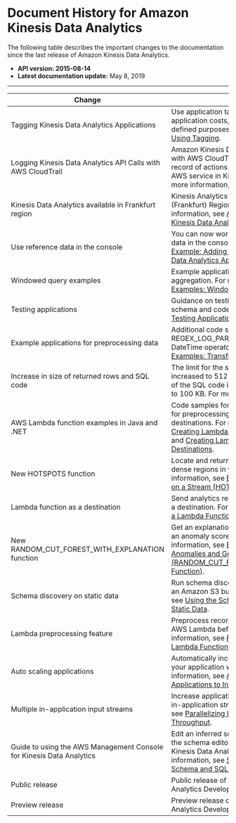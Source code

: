 # Document History for Amazon Kinesis Data Analytics<a name="doc-history"></a>

The following table describes the important changes to the documentation since the last release of Amazon Kinesis Data Analytics\.
+ **API version: 2015\-08\-14** 
+ **Latest documentation update:** May 8, 2019


****  

| Change | Description | Date | 
| --- | --- | --- | 
| Tagging Kinesis Data Analytics Applications | Use application tagging to determine per\-application costs, control access, or for user\-defined purposes\. For more information, see [Using Tagging](how-tagging.md)\.  | May 8, 2019 | 
| Logging Kinesis Data Analytics API Calls with AWS CloudTrail | Amazon Kinesis Data Analytics is integrated with AWS CloudTrail, a service that provides a record of actions taken by a user, role, or an AWS service in Kinesis Data Analytics\. For more information, see [Using AWS CloudTrail](logging-using-cloudtrail.md)\.  | March 22, 2019 | 
| Kinesis Data Analytics available in Frankfurt region | Kinesis Analytics is now available in the EU \(Frankfurt\) Region region\. For more information, see [AWS Regions and Endpoints: Kinesis Data Analytics](https://docs.aws.amazon.com/general/latest/gr/rande.html#ka_region)\. | July 18, 2018 | 
| Use reference data in the console | You can now work with application reference data in the console\. For more information, see [Example: Adding Reference Data to a Kinesis Data Analytics Application](app-add-reference-data.md) \. | July 13, 2018 | 
| Windowed query examples | Example applications for windows and aggregation\. For more information, see [Examples: Windows and Aggregation](examples-window.md) \. | July 9, 2018 | 
| Testing applications | Guidance on testing changes to application schema and code\. For more information, see [Testing Applications](best-practices.md#bp-testing) \. | July 3, 2018 | 
| Example applications for preprocessing data | Additional code samples for REGEX\_LOG\_PARSE, REGEX\_REPLACE, and DateTime operators\. For more information, see [Examples: Transforming Data](examples-transforming.md) \. | May 18, 2018 | 
| Increase in size of returned rows and SQL code | The limit for the size for a returned row is increased to 512 KB, and the limit for the size of the SQL code in an application is increased to 100 KB\. For more information, see [Limits](limits.md)\. | May 2, 2018 | 
| AWS Lambda function examples in Java and \.NET | Code samples for creating Lambda functions for preprocessing records and for application destinations\. For more information, see [Creating Lambda Functions for Preprocessing](lambda-preprocessing-functions.md) and [Creating Lambda Functions for Application Destinations](how-it-works-output-lambda-functions.md)\. | March 22, 2018 | 
| New HOTSPOTS function | Locate and return information about relatively dense regions in your data\. For more information, see [Example: Detecting Hotspots on a Stream \(HOTSPOTS Function\)](app-hotspots-detection.md)\. | March 19, 2018 | 
| Lambda function as a destination | Send analytics results to a Lambda function as a destination\. For more information, see [Using a Lambda Function as Output](how-it-works-output-lambda.md)\. | December 20, 2017 | 
| New RANDOM\_CUT\_FOREST\_WITH\_EXPLANATION function | Get an explanation of what fields contribute to an anomaly score in a data stream\. For more information, see [Example: Detecting Data Anomalies and Getting an Explanation \(RANDOM\_CUT\_FOREST\_WITH\_EXPLANATION Function\)](app-anomaly-detection-with-explanation.md)\. | November 2, 2017 | 
| Schema discovery on static data | Run schema discovery on static data stored in an Amazon S3 bucket\. For more information, see [Using the Schema Discovery Feature on Static Data](sch-dis-ref.md)\. | October 6, 2017 | 
| Lambda preprocessing feature | Preprocess records in an input stream with AWS Lambda before analysis\. For more information, see [Preprocessing Data Using a Lambda Function](lambda-preprocessing.md)\. | October 6, 2017 | 
| Auto scaling applications | Automatically increase the data throughput of your application with auto scaling\. For more information, see [Automatically Scaling Applications to Increase Throughput](how-it-works-autoscaling.md)\. | September 13, 2017 | 
| Multiple in\-application input streams | Increase application throughput with multiple in\-application streams\. For more information, see [Parallelizing Input Streams for Increased Throughput](input-parallelism.md)\. | June 29, 2017 | 
| Guide to using the AWS Management Console for Kinesis Data Analytics | Edit an inferred schema and SQL code using the schema editor and SQL editor in the Kinesis Data Analytics console\. For more information, see [Step 4 \(Optional\) Edit the Schema and SQL Code Using the Console](console-feature-summary.md)\. | April 7, 2017 | 
| Public release | Public release of the Amazon Kinesis Data Analytics Developer Guide\. | August 11, 2016 | 
| Preview release | Preview release of the Amazon Kinesis Data Analytics Developer Guide\. | January 29, 2016 | 